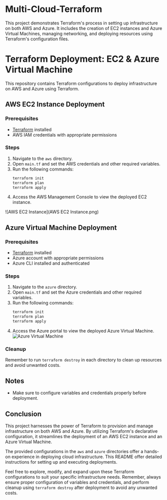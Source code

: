 # Multi-Cloud-Terraform
This project demonstrates Terraform's process in setting up infrastructure on both AWS and Azure. It includes the creation of EC2 instances and Azure Virtual Machines, managing networking, and deploying resources using Terraform's configuration files.

# Terraform Deployment: EC2 & Azure Virtual Machine
This repository contains Terraform configurations to deploy infrastructure on AWS and Azure using Terraform.

## AWS EC2 Instance Deployment

### Prerequisites
- [Terraform](https://www.terraform.io/downloads.html) installed
- AWS IAM credentials with appropriate permissions

### Steps
1. Navigate to the `aws` directory.
2. Open `main.tf` and set the AWS credentials and other required variables.
3. Run the following commands:
    ```bash
    terraform init
    terraform plan
    terraform apply
    ```
4. Access the AWS Management Console to view the deployed EC2 instance.

![AWS EC2 Instance](AWS EC2 Instance.png)

## Azure Virtual Machine Deployment

### Prerequisites
- [Terraform](https://www.terraform.io/downloads.html) installed
- Azure account with appropriate permissions
- Azure CLI installed and authenticated

### Steps
1. Navigate to the `azure` directory.
2. Open `main.tf` and set the Azure credentials and other required variables.
3. Run the following commands:
    ```bash
    terraform init
    terraform plan
    terraform apply
    ```
4. Access the Azure portal to view the deployed Azure Virtual Machine.
![Azure Virtual Machine ](vsdc.png)

### Cleanup
Remember to run `terraform destroy` in each directory to clean up resources and avoid unwanted costs.

## Notes
- Make sure to configure variables and credentials properly before deployment.

## Conclusion

This project harnesses the power of Terraform to provision and manage infrastructure on both AWS and Azure. By utilizing Terraform's declarative configuration, it streamlines the deployment of an AWS EC2 instance and an Azure Virtual Machine.

The provided configurations in the `aws` and `azure` directories offer a hands-on experience in deploying cloud infrastructure. This README offer detailed instructions for setting up and executing deployments.

Feel free to explore, modify, and expand upon these Terraform configurations to suit your specific infrastructure needs. Remember, always ensure proper configuration of variables and credentials, and perform cleanup using `terraform destroy` after deployment to avoid any unwanted costs.


